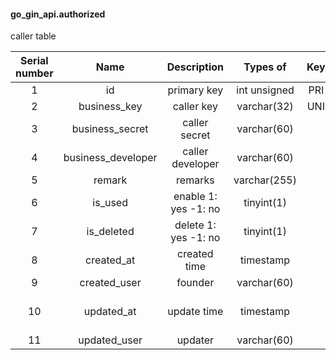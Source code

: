 #### go_gin_api.authorized 
caller table

| Serial number | Name | Description | Types of | Key | Empty | Extra | Default |
| :--: | :--: | :--: | :--: | :--: | :--: | :--: | :--: |
| 1 | id | primary key | int unsigned | PRI | NO | auto_increment |  |
| 2 | business_key | caller key | varchar(32) | UNI | NO |  |  |
| 3 | business_secret | caller secret | varchar(60) |  | NO |  |  |
| 4 | business_developer | caller developer | varchar(60) |  | NO |  |  |
| 5 | remark | remarks | varchar(255) |  | NO |  |  |
| 6 | is_used | enable 1: yes -1: no | tinyint(1) |  | NO |  | 1 |
| 7 | is_deleted | delete 1: yes -1: no | tinyint(1) |  | NO |  | -1 |
| 8 | created_at | created time | timestamp |  | NO | DEFAULT_GENERATED | CURRENT_TIMESTAMP |
| 9 | created_user | founder | varchar(60) |  | NO |  |  |
| 10 | updated_at | update time | timestamp |  | NO | DEFAULT_GENERATED on update CURRENT_TIMESTAMP | CURRENT_TIMESTAMP |
| 11 | updated_user | updater | varchar(60) |  | NO |  |  |
